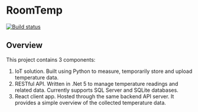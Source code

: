 # RoomTemp

[![Build status](https://ci.appveyor.com/api/projects/status/bei1ne3g337xrve4/branch/master?svg=true)](https://ci.appveyor.com/project/bernarden/roomtemp/branch/master)

## Overview
This project contains 3 components:
1. IoT solution. Built using Python to measure, temporarily store and upload temperature data.
2. RESTful API. Written in .Net 5 to manage temperature readings and related data. Currently supports SQL Server and SQLite databases.
3. React client app. Hosted through the same backend API server. It provides a simple overview of the collected temperature data.
